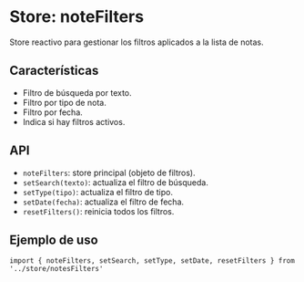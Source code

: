 # Store: noteFilters

Store reactivo para gestionar los filtros aplicados a la lista de notas.

## Características
- Filtro de búsqueda por texto.
- Filtro por tipo de nota.
- Filtro por fecha.
- Indica si hay filtros activos.

## API
- `noteFilters`: store principal (objeto de filtros).
- `setSearch(texto)`: actualiza el filtro de búsqueda.
- `setType(tipo)`: actualiza el filtro de tipo.
- `setDate(fecha)`: actualiza el filtro de fecha.
- `resetFilters()`: reinicia todos los filtros.

## Ejemplo de uso
```tsx
import { noteFilters, setSearch, setType, setDate, resetFilters } from '../store/notesFilters'
```
